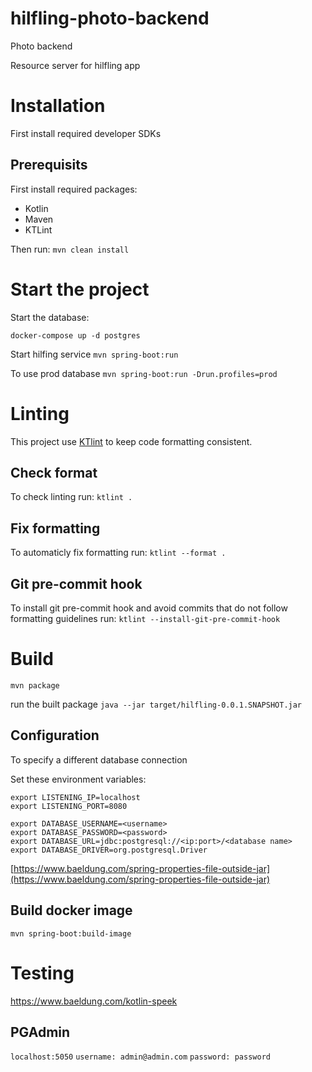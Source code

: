 # hilfling-photo-backend
Photo backend

Resource server for hilfling app

# Installation
First install required developer SDKs

## Prerequisits

First install required packages:
- Kotlin
- Maven
- KTLint

Then run:
`mvn clean install`

# Start the project

Start the database:

`docker-compose up -d postgres`

Start hilfing service
`mvn spring-boot:run`

To use prod database
`mvn spring-boot:run -Drun.profiles=prod`

# Linting
This project use [KTlint](https://github.com/pinterest/ktlint) to keep code formatting consistent.

## Check format
To check linting run:
`ktlint .`

## Fix formatting
To automaticly fix formatting run:
`ktlint --format .`

## Git pre-commit hook
To install git pre-commit hook and avoid commits that do not follow formatting guidelines run:
`ktlint --install-git-pre-commit-hook`


# Build
`mvn package`

run the built package
`java --jar target/hilfling-0.0.1.SNAPSHOT.jar`

## Configuration
To specify a different database connection

Set these environment variables:

```
export LISTENING_IP=localhost
export LISTENING_PORT=8080

export DATABASE_USERNAME=<username>
export DATABASE_PASSWORD=<password>
export DATABASE_URL=jdbc:postgresql://<ip:port>/<database name>
export DATABASE_DRIVER=org.postgresql.Driver
```

[https://www.baeldung.com/spring-properties-file-outside-jar](https://www.baeldung.com/spring-properties-file-outside-jar)

## Build docker image
`mvn spring-boot:build-image`

# Testing
https://www.baeldung.com/kotlin-speek

## PGAdmin
`localhost:5050`
`username: admin@admin.com`
`password: password`

